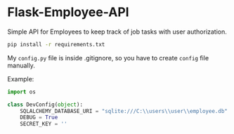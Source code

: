 # Flask-Employee-API

Simple API for Employees to keep track of job tasks with user authorization.

```sh
pip install -r requirements.txt
```

My `config.py` file is inside .gitignore, so you have to create `config` file manually.

Example:

```python
import os

class DevConfig(object):
    SQLALCHEMY_DATABASE_URI = "sqlite:///C:\\users\\user\\employee.db"
    DEBUG = True
    SECRET_KEY = ''
```

